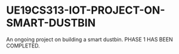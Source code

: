 # UE19CS313-IOT-PROJECT-ON-SMART-DUSTBIN
An ongoing project on building a smart dustbin.
PHASE 1 HAS BEEN COMPLETED.
